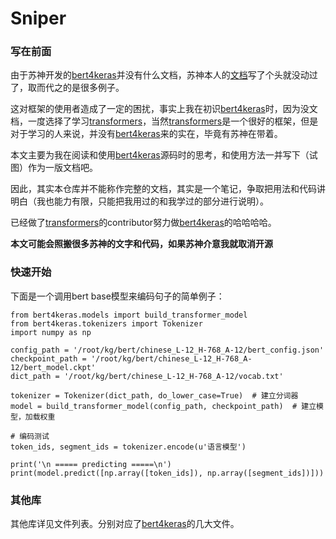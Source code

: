 # Sniper

### 写在前面

由于苏神开发的[bert4keras](https://github.com/bojone/bert4keras )并没有什么文档，苏神本人的[文档](https://bert4keras.spaces.ac.cn/ )写了个头就没动过了，取而代之的是很多例子。

这对框架的使用者造成了一定的困扰，事实上我在初识[bert4keras](https://github.com/bojone/bert4keras )时，因为没文档，一度选择了学习[transformers](https://github.com/huggingface/transformers )，当然[transformers](https://github.com/huggingface/transformers )是一个很好的框架，但是对于学习的人来说，并没有[bert4keras](https://github.com/bojone/bert4keras )来的实在，毕竟有苏神在带着。

本文主要为我在阅读和使用[bert4keras](https://github.com/bojone/bert4keras )源码时的思考，和使用方法一并写下（试图）作为一版文档吧。

因此，其实本仓库并不能称作完整的文档，其实是一个笔记，争取把用法和代码讲明白（我也能力有限，只能把我用过的和我学过的部分进行说明）。

已经做了[transformers](https://github.com/huggingface/transformers )的contributor努力做[bert4keras](https://github.com/bojone/bert4keras )的哈哈哈哈。

**本文可能会照搬很多苏神的文字和代码，如果苏神介意我就取消开源**

### 快速开始

下面是一个调用bert base模型来编码句子的简单例子： 

    from bert4keras.models import build_transformer_model
    from bert4keras.tokenizers import Tokenizer
    import numpy as np
    
    config_path = '/root/kg/bert/chinese_L-12_H-768_A-12/bert_config.json'
    checkpoint_path = '/root/kg/bert/chinese_L-12_H-768_A-12/bert_model.ckpt'
    dict_path = '/root/kg/bert/chinese_L-12_H-768_A-12/vocab.txt'
    
    tokenizer = Tokenizer(dict_path, do_lower_case=True)  # 建立分词器
    model = build_transformer_model(config_path, checkpoint_path)  # 建立模型，加载权重
    
    # 编码测试
    token_ids, segment_ids = tokenizer.encode(u'语言模型')
    
    print('\n ===== predicting =====\n')
    print(model.predict([np.array([token_ids]), np.array([segment_ids])]))


### 其他库

其他库详见文件列表。分别对应了[bert4keras](https://github.com/bojone/bert4keras )的几大文件。
